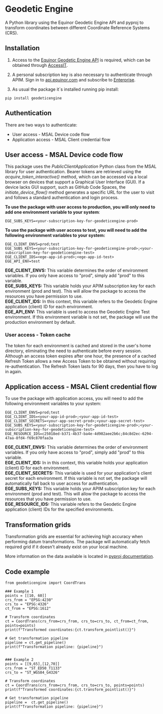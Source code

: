 # Geodetic Engine

A Python library using the Equinor Geodetic Engine API and pyproj to transform coordinates between different Coordinate Reference Systems (CRS).

## Installation

1. Access to the [Equinor Geodetic Engine API](https://api.equinor.com/api-details#api=ege-GeodeticEngine-v1) is required, which can be obtained through [AccessIT](https://accessit.equinor.com/Search/Search?term=geodetic+engine).

2. A personal subscription key is also necessary to authenticate through APIM. Sign in to [api.equinor.com](https://api.equinor.com) and subscribe to [Enterprise](https://api.equinor.com/product#product=corporate).

3. As usual the package it´s installed running pip install:
```
pip install geodeticengine
```

## Authentication
There are two ways to authenticate:
- User access - MSAL Device code flow
- Application access - MSAL Client credential flow


## User access - MSAL Device code flow
This package uses the _PublicClientApplication_ Python class from the MSAL library for user authentication. Bearer tokens are retrieved using the _acquire_token_interactive()_ method, which can be accessed via a local browser on devices that support a Graphical User Interface (GUI). If a device lacks GUI support, such as GitHub Code Spaces, the _initiate_device_flow()_ method generates a specific URL for the user to visit and follows a standard authentication and login process.

**To use the package with user access to production, you will only need to add one environment variable to your system**:
```
EGE_SUBS_KEYS=<your-subscription-key-for-geodeticengine-prod>
```

**To use the package with user access to test, you will need to add the following environment variables to your system:**
```
EGE_CLIENT_ENVS=prod;test
EGE_SUBS_KEYS=<your-subscription-key-for-geodeticengine-prod>;<your-subscription-key-for-geodeticengine-test>
EGE_CLIENT_IDS=<ege-app-id-prod>;<ege-app-id-test>
EGE_API_ENV=test
```
**EGE_CLIENT_ENVS:** This variable determines the order of environment variables. If you only have access to "prod", simply add "prod" to this variable.<br />
**EGE_SUBS_KEYS:** This variable holds your APIM subscription key for each environment (prod and test). This will allow the package to access the resources you have permission to use.<br/>
**EGE_CLIENT_IDS:** In this context, this variable refers to the Geodetic Engine application (client) ID for each environment.<br/>
**EGE_API_ENV:** This variable is used to access the Geodetic Engine Test environment. If this environment variable is not set, the package will use the production environment by default.

### User access - Token cache
The token for each environment is cached and stored in the user's home directory, eliminating the need to authenticate before every session. Although an access token expires after one hour, the presence of a cached Refresh Token allows a new Access Token to be obtained without requiring re-authentication. The Refresh Token lasts for 90 days, then you have to log in again.

## Application access - MSAL Client credential flow
To use the package with application access, you will need to add the following environment variables to your system:
```
EGE_CLIENT_ENVS=prod;test
EGE_CLIENT_IDS=<your-app-id-prod>;<your-app-id-test>
EGE_CLIENT_SECRETS=<your-app-secret-prod>;<your-app-secret-test>
EGE_SUBS_KEYS=<your-subscription-key-for-geodeticengine-prod>;<your-subscription-key-for-geodeticengine-test>
EGE_RESOURCE_IDS=c25018ed-b371-4b37-ba4e-4d902aee2b6c;84c8d2ec-6294-47aa-8fd4-f69c870faa3a
```
**EGE_CLIENT_ENVS:** This variable determines the order of environment variables. If you only have access to "prod", simply add "prod" to this variable.<br />
**EGE_CLIENT_IDS:** In in this context, this variable holds your application (client) ID for each environment.<br />
**EGE_CLIENT_SECRETS:** This variable is used for your application's client secret for each environment. If this variable is not set, the package will automatically fall back to user access for authentication.<br />
**EGE_SUBS_KEYS:** This variable holds your APIM subscription key for each environment (prod and test). This will allow the package to access the resources that you have permission to use.<br />
**EGE_RESOURCE_IDS:** This variable refers to the Geodetic Engine application (client) IDs for the specified environments.


## Transformation grids
Transformation grids are essential for achieving high accuracy when performing datum transformations. The package will automatically fetch required grid if it doesn't already exist on your local machine.

More information on the data available is located in [pyproj documentation](https://pyproj4.github.io/pyproj/stable/transformation_grids.html).

## Code example

```
from geodeticengine import CoordTrans

### Example 1
points = [[10, 60]]
crs_from = "EPSG:4230"
crs_to = "EPSG:4326"
ct_from = "EPSG:1612"

# Transform coordinates
ct = CoordTrans(crs_from=crs_from, crs_to=crs_to, ct_from=ct_from, points=points)
print(f"Transformed coordinates:{ct.transform_pointlist()}")

# Get transformation pipeline
pipeline = ct.get_pipeline()
print(f"Transformation pipeline: {pipeline}")


### Example 2
points = [[9,65],[12,70]]
crs_from = "ST_ED50_T1133"
crs_to = "ST_WGS84_G4326"

# Transform coordinates
ct = CoordTrans(crs_from=crs_from, crs_to=crs_to, points=points)
print(f"Transformed coordinates:{ct.transform_pointlist()}")

# Get transformation pipeline
pipeline =  ct.get_pipeline()
print(f"Transformation pipeline: {pipeline}")

```